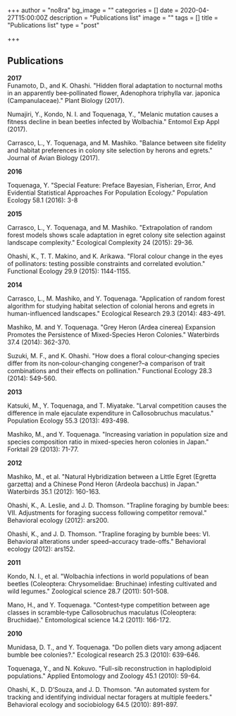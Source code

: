+++
author = "no8ra"
bg_image = ""
categories = []
date = 2020-04-27T15:00:00Z
description = "Publications list"
image = ""
tags = []
title = "Publications list"
type = "post"

+++
## Publications

**2017**  
Funamoto, D., and K. Ohashi. "Hidden floral adaptation to nocturnal moths in an apparently bee‐pollinated flower, Adenophora triphylla var. japonica (Campanulaceae)." Plant Biology (2017).

Numajiri, Y., Kondo, N. I. and Toquenaga, Y., "Melanic mutation causes a fitness decline in bean beetles infected by Wolbachia." Entomol Exp Appl (2017).

Carrasco, L., Y. Toquenaga, and M. Mashiko. "Balance between site fidelity and habitat preferences in colony site selection by herons and egrets." Journal of Avian Biology (2017).

**2016**

Toquenaga, Y. "Special Feature: Preface Bayesian, Fisherian, Error, And Evidential Statistical Approaches For Population Ecology." Population Ecology 58.1 (2016): 3-8

**2015**

Carrasco, L., Y. Toquenaga, and M. Mashiko. "Extrapolation of random forest models shows scale adaptation in egret colony site selection against landscape complexity." Ecological Complexity 24 (2015): 29-36.

Ohashi, K., T. T. Makino, and K. Arikawa. "Floral colour change in the eyes of pollinators: testing possible constraints and correlated evolution." Functional Ecology 29.9 (2015): 1144-1155.

**2014**

Carrasco, L., M. Mashiko, and Y. Toquenaga. "Application of random forest algorithm for studying habitat selection of colonial herons and egrets in human-influenced landscapes." Ecological Research 29.3 (2014): 483-491.

Mashiko, M. and Y. Toquenaga. "Grey Heron (Ardea cinerea) Expansion Promotes the Persistence of Mixed-Species Heron Colonies." Waterbirds 37.4 (2014): 362-370.

Suzuki, M. F., and K. Ohashi. "How does a floral colour‐changing species differ from its non‐colour‐changing congener?–a comparison of trait combinations and their effects on pollination." Functional Ecology 28.3 (2014): 549-560.

**2013**

Katsuki, M., Y. Toquenaga, and T. Miyatake. "Larval competition causes the difference in male ejaculate expenditure in Callosobruchus maculatus." Population Ecology 55.3 (2013): 493-498.

Mashiko, M., and Y. Toquenaga. "Increasing variation in population size and species composition ratio in mixed-species heron colonies in Japan." Forktail 29 (2013): 71-77.

**2012**

Mashiko, M., et al. "Natural Hybridization between a Little Egret (Egretta garzetta) and a Chinese Pond Heron (Ardeola bacchus) in Japan." Waterbirds 35.1 (2012): 160-163.

Ohashi, K., A. Leslie, and J. D. Thomson. "Trapline foraging by bumble bees: VII. Adjustments for foraging success following competitor removal." Behavioral ecology (2012): ars200.

Ohashi, K., and J. D. Thomson. "Trapline foraging by bumble bees: VI. Behavioral alterations under speed–accuracy trade-offs." Behavioral ecology (2012): ars152.

**2011**

Kondo, N. I., et al. "Wolbachia infections in world populations of bean beetles (Coleoptera: Chrysomelidae: Bruchinae) infesting cultivated and wild legumes." Zoological science 28.7 (2011): 501-508.

Mano, H., and Y. Toquenaga. "Contest‐type competition between age classes in scramble‐type Callosobruchus maculatus (Coleoptera: Bruchidae)." Entomological science 14.2 (2011): 166-172.

**2010**

Munidasa, D. T., and Y. Toquenaga. "Do pollen diets vary among adjacent bumble bee colonies?." Ecological research 25.3 (2010): 639-646.

Toquenaga, Y., and N. Kokuvo. "Full-sib reconstruction in haplodiploid populations." Applied Entomology and Zoology 45.1 (2010): 59-64.

Ohashi, K., D. D’Souza, and J. D. Thomson. "An automated system for tracking and identifying individual nectar foragers at multiple feeders." Behavioral ecology and sociobiology 64.5 (2010): 891-897.